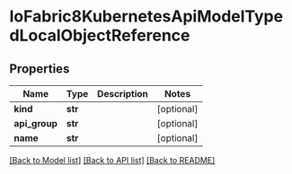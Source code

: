 # IoFabric8KubernetesApiModelTypedLocalObjectReference

## Properties
Name | Type | Description | Notes
------------ | ------------- | ------------- | -------------
**kind** | **str** |  | [optional] 
**api_group** | **str** |  | [optional] 
**name** | **str** |  | [optional] 

[[Back to Model list]](../README.md#documentation-for-models) [[Back to API list]](../README.md#documentation-for-api-endpoints) [[Back to README]](../README.md)


